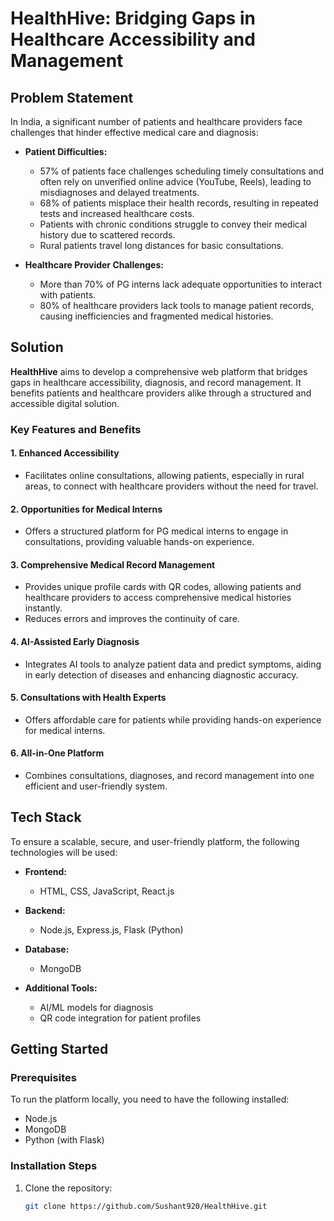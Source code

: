 # HealthHive: Bridging Gaps in Healthcare Accessibility and Management

## Problem Statement

In India, a significant number of patients and healthcare providers face challenges that hinder effective medical care and diagnosis:

- **Patient Difficulties:**
  - 57% of patients face challenges scheduling timely consultations and often rely on unverified online advice (YouTube, Reels), leading to misdiagnoses and delayed treatments.
  - 68% of patients misplace their health records, resulting in repeated tests and increased healthcare costs.
  - Patients with chronic conditions struggle to convey their medical history due to scattered records.
  - Rural patients travel long distances for basic consultations.

- **Healthcare Provider Challenges:**
  - More than 70% of PG interns lack adequate opportunities to interact with patients.
  - 80% of healthcare providers lack tools to manage patient records, causing inefficiencies and fragmented medical histories.

## Solution

**HealthHive** aims to develop a comprehensive web platform that bridges gaps in healthcare accessibility, diagnosis, and record management. It benefits patients and healthcare providers alike through a structured and accessible digital solution.

### Key Features and Benefits

#### 1. **Enhanced Accessibility**
- Facilitates online consultations, allowing patients, especially in rural areas, to connect with healthcare providers without the need for travel.

#### 2. **Opportunities for Medical Interns**
- Offers a structured platform for PG medical interns to engage in consultations, providing valuable hands-on experience.

#### 3. **Comprehensive Medical Record Management**
- Provides unique profile cards with QR codes, allowing patients and healthcare providers to access comprehensive medical histories instantly.
- Reduces errors and improves the continuity of care.

#### 4. **AI-Assisted Early Diagnosis**
- Integrates AI tools to analyze patient data and predict symptoms, aiding in early detection of diseases and enhancing diagnostic accuracy.

#### 5. **Consultations with Health Experts**
- Offers affordable care for patients while providing hands-on experience for medical interns.

#### 6. **All-in-One Platform**
- Combines consultations, diagnoses, and record management into one efficient and user-friendly system.

## Tech Stack

To ensure a scalable, secure, and user-friendly platform, the following technologies will be used:

- **Frontend:**
  - HTML, CSS, JavaScript, React.js

- **Backend:**
  - Node.js, Express.js, Flask (Python)

- **Database:**
  - MongoDB

- **Additional Tools:**
  - AI/ML models for diagnosis
  - QR code integration for patient profiles

## Getting Started

### Prerequisites
To run the platform locally, you need to have the following installed:

- Node.js
- MongoDB
- Python (with Flask)

### Installation Steps

1. Clone the repository:
   ```bash
   git clone https://github.com/Sushant920/HealthHive.git
